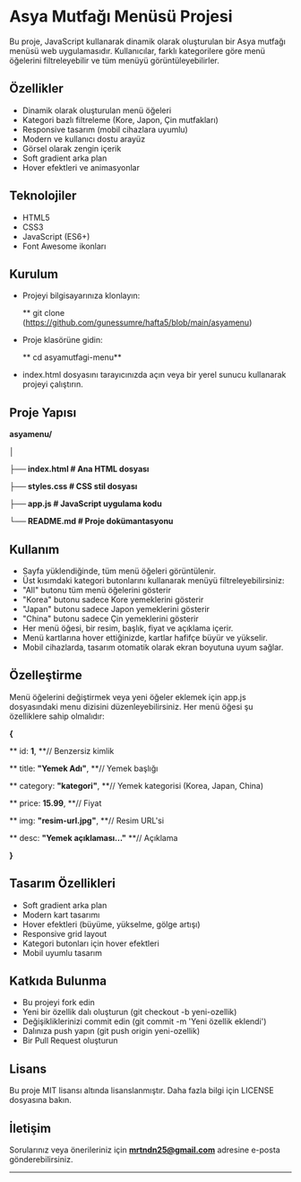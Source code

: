 # Asya Mutfağı Menüsü Projesi

Bu proje, JavaScript kullanarak dinamik olarak oluşturulan bir Asya mutfağı menüsü web uygulamasıdır. Kullanıcılar, farklı kategorilere göre menü öğelerini filtreleyebilir ve tüm menüyü görüntüleyebilirler.

## Özellikler

* Dinamik olarak oluşturulan menü öğeleri
* Kategori bazlı filtreleme (Kore, Japon, Çin mutfakları)
* Responsive tasarım (mobil cihazlara uyumlu)
* Modern ve kullanıcı dostu arayüz
* Görsel olarak zengin içerik
* Soft gradient arka plan
* Hover efektleri ve animasyonlar

## Teknolojiler

* HTML5
* CSS3
* JavaScript (ES6+)
* Font Awesome ikonları

## Kurulum

* Projeyi bilgisayarınıza klonlayın:

  **   git clone (https://github.com/gunessumre/hafta5/blob/main/asyamenu)
* Proje klasörüne gidin:

  **   cd asyamutfagi-menu**
* index.html dosyasını tarayıcınızda açın veya bir yerel sunucu kullanarak projeyi çalıştırın.

## Proje Yapısı

**asyamenu/**

**│**

**├── index.html          # Ana HTML dosyası**

**├── styles.css          # CSS stil dosyası**

**├── app.js              # JavaScript uygulama kodu**

**└── README.md           # Proje dokümantasyonu**

## Kullanım

* Sayfa yüklendiğinde, tüm menü öğeleri görüntülenir.
* Üst kısımdaki kategori butonlarını kullanarak menüyü filtreleyebilirsiniz:
* "All" butonu tüm menü öğelerini gösterir
* "Korea" butonu sadece Kore yemeklerini gösterir
* "Japan" butonu sadece Japon yemeklerini gösterir
* "China" butonu sadece Çin yemeklerini gösterir
* Her menü öğesi, bir resim, başlık, fiyat ve açıklama içerir.
* Menü kartlarına hover ettiğinizde, kartlar hafifçe büyür ve yükselir.
* Mobil cihazlarda, tasarım otomatik olarak ekran boyutuna uyum sağlar.

## Özelleştirme

Menü öğelerini değiştirmek veya yeni öğeler eklemek için app.js dosyasındaki menu dizisini düzenleyebilirsiniz. Her menü öğesi şu özelliklere sahip olmalıdır:

**{**

**  id: **1**,                                **// Benzersiz kimlik

**  title: **"Yemek Adı"**,                   **// Yemek başlığı

**  category: **"kategori"**,                 **// Yemek kategorisi (Korea, Japan, China)

**  price: **15.99**,                         **// Fiyat

**  img: **"resim-url.jpg"**,                 **// Resim URL'si

**  desc: **"Yemek açıklaması..."**           **// Açıklama

**}**

## Tasarım Özellikleri

* Soft gradient arka plan
* Modern kart tasarımı
* Hover efektleri (büyüme, yükselme, gölge artışı)
* Responsive grid layout
* Kategori butonları için hover efektleri
* Mobil uyumlu tasarım

## Katkıda Bulunma

* Bu projeyi fork edin
* Yeni bir özellik dalı oluşturun (git checkout -b yeni-ozellik)
* Değişikliklerinizi commit edin (git commit -m 'Yeni özellik eklendi')
* Dalınıza push yapın (git push origin yeni-ozellik)
* Bir Pull Request oluşturun

## Lisans

Bu proje MIT lisansı altında lisanslanmıştır. Daha fazla bilgi için LICENSE dosyasına bakın.

## İletişim

Sorularınız veya önerileriniz için **mrtndn25@gmail.com** adresine e-posta gönderebilirsiniz.

---
